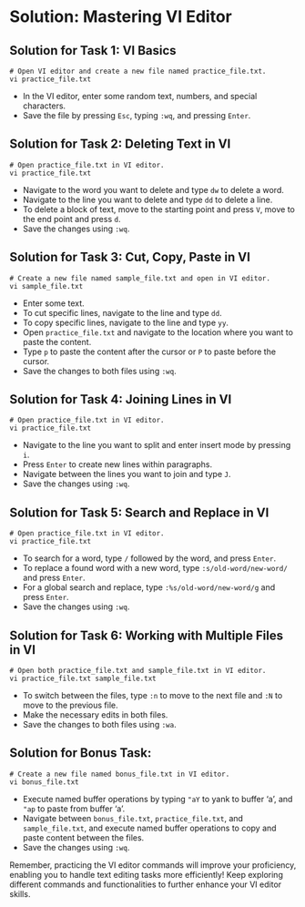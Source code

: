 # Solution: Mastering VI Editor

## Solution for Task 1: VI Basics
```shell
# Open VI editor and create a new file named practice_file.txt.
vi practice_file.txt
```
- In the VI editor, enter some random text, numbers, and special characters.
- Save the file by pressing `Esc`, typing `:wq`, and pressing `Enter`.

## Solution for Task 2: Deleting Text in VI
```shell
# Open practice_file.txt in VI editor.
vi practice_file.txt
```
- Navigate to the word you want to delete and type `dw` to delete a word.
- Navigate to the line you want to delete and type `dd` to delete a line.
- To delete a block of text, move to the starting point and press `V`, move to the end point and press `d`.
- Save the changes using `:wq`.

## Solution for Task 3: Cut, Copy, Paste in VI
```shell
# Create a new file named sample_file.txt and open in VI editor.
vi sample_file.txt
```
- Enter some text.
- To cut specific lines, navigate to the line and type `dd`.
- To copy specific lines, navigate to the line and type `yy`.
- Open `practice_file.txt` and navigate to the location where you want to paste the content.
- Type `p` to paste the content after the cursor or `P` to paste before the cursor.
- Save the changes to both files using `:wq`.

## Solution for Task 4: Joining Lines in VI
```shell
# Open practice_file.txt in VI editor.
vi practice_file.txt
```
- Navigate to the line you want to split and enter insert mode by pressing `i`.
- Press `Enter` to create new lines within paragraphs.
- Navigate between the lines you want to join and type `J`.
- Save the changes using `:wq`.

## Solution for Task 5: Search and Replace in VI
```shell
# Open practice_file.txt in VI editor.
vi practice_file.txt
```
- To search for a word, type `/` followed by the word, and press `Enter`.
- To replace a found word with a new word, type `:s/old-word/new-word/` and press `Enter`.
- For a global search and replace, type `:%s/old-word/new-word/g` and press `Enter`.
- Save the changes using `:wq`.

## Solution for Task 6: Working with Multiple Files in VI
```shell
# Open both practice_file.txt and sample_file.txt in VI editor.
vi practice_file.txt sample_file.txt
```
- To switch between the files, type `:n` to move to the next file and `:N` to move to the previous file.
- Make the necessary edits in both files.
- Save the changes to both files using `:wa`.

## Solution for Bonus Task:
```shell
# Create a new file named bonus_file.txt in VI editor.
vi bonus_file.txt
```
- Execute named buffer operations by typing `"aY` to yank to buffer ‘a’, and `"ap` to paste from buffer ‘a’.
- Navigate between `bonus_file.txt`, `practice_file.txt`, and `sample_file.txt`, and execute named buffer operations to copy and paste content between the files.
- Save the changes using `:wq`.

Remember, practicing the VI editor commands will improve your proficiency, enabling you to handle text editing tasks more efficiently! Keep exploring different commands and functionalities to further enhance your VI editor skills.